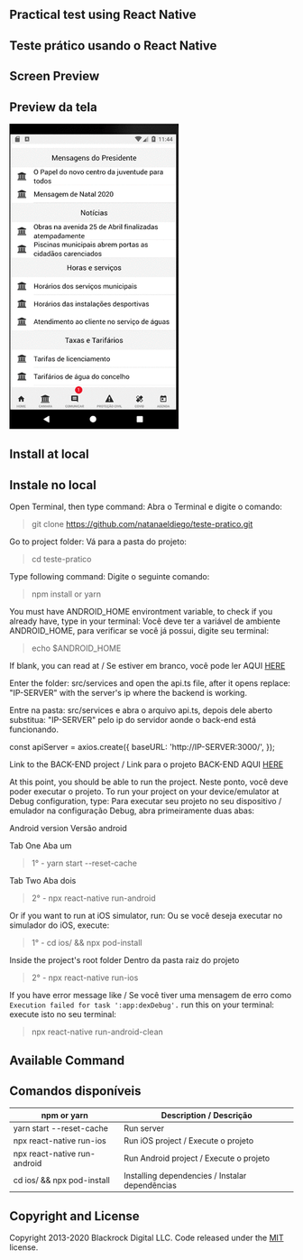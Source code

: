 ## Practical test using React Native

## Teste prático usando o React Native

## Screen Preview

## Preview da tela

![Hook Preview](https://raw.githubusercontent.com/natanaeldiego/teste-pratico/master/img/Screenshot.gif?token=ADZADVOMYZ3FA4YPZ47AYUK74VIQG)

## Install at local

## Instale no local

Open Terminal, then type command:
Abra o Terminal e digite o comando:

> git clone https://github.com/natanaeldiego/teste-pratico.git

Go to project folder:
Vá para a pasta do projeto:

> cd teste-pratico

Type following command:
Digite o seguinte comando:

> npm install or yarn

You must have ANDROID_HOME environtment variable, to check if you already have, type in your terminal:
Você deve ter a variável de ambiente ANDROID_HOME, para verificar se você já possui, digite seu terminal:

> echo \$ANDROID_HOME

If blank, you can read at / Se estiver em branco, você pode ler AQUI [HERE](https://goo.gl/XSBmwE)

Enter the folder: src/services and open the api.ts file, after it opens replace: "IP-SERVER" with the server's ip
where the backend is working.

Entre na pasta: src/services e abra o arquivo api.ts, depois dele aberto substitua: "IP-SERVER" pelo ip do servidor
aonde o back-end está funcionando.

const apiServer = axios.create({
baseURL: 'http://IP-SERVER:3000/',
});

Link to the BACK-END project / Link para o projeto BACK-END AQUI [HERE](https://github.com/natanaeldiego/teste-pratico-back-end)

At this point, you should be able to run the project.
Neste ponto, você deve poder executar o projeto.
To run your project on your device/emulator at Debug configuration, type:
Para executar seu projeto no seu dispositivo / emulador na configuração Debug, abra primeiramente duas abas:

Android version
Versão android

Tab One
Aba um

> 1° - yarn start --reset-cache

Tab Two
Aba dois

> 2° - npx react-native run-android

Or if you want to run at iOS simulator, run:
Ou se você deseja executar no simulador do iOS, execute:

> 1° - cd ios/ && npx pod-install

Inside the project's root folder
Dentro da pasta raiz do projeto

> 2° - npx react-native run-ios

If you have error message like / Se você tiver uma mensagem de erro como `Execution failed for task ':app:dexDebug'.` run this on your terminal:
execute isto no seu terminal:

> npx react-native run-android-clean

## Available Command

## Comandos disponíveis

| npm or yarn                  | Description / Descrição                         |
| ---------------------------- | ----------------------------------------------- |
| yarn start --reset-cache     | Run server                                      |
| npx react-native run-ios     | Run iOS project / Execute o projeto             |
| npx react-native run-android | Run Android project / Execute o projeto         |
| cd ios/ && npx pod-install   | Installing dependencies / Instalar dependências |

## Copyright and License

Copyright 2013-2020 Blackrock Digital LLC. Code released under the [MIT](https://github.com/BlackrockDigital/startbootstrap-resume/blob/gh-pages/LICENSE) license.
